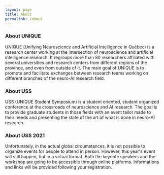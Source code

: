 ```yaml
---
layout: page
title: About
permalink: /about
---
```

### About UNIQUE

UNIQUE (Unifying Neuroscience and Artificial Intelligence in Québec) is a research center working at the intersection of neuroscience and artificial intelligence research. It regroups more than 80 researchers affiliated with several universities and research centers from different regions of the province, and even from outside of it. The main goal of UNIQUE is to promote and facilitate exchanges between research teams working on different branches of the neuro-AI research field.

### About USS

USS (UNIQUE Student Symposium) is a student oriented, student organized conference at the crossroads of neuroscience and AI research. The goal is to provide graduate students in those fields with an event tailor made to their needs and presenting the state of the art of what is done in neuro-AI research.

### About USS 2021

Unfortunately, in the actual global circumstances, it is not possible to organize events for people to attend in person. However, this year's event will still happen, but in a virtual format. Both the keynote speakers and the workshop are going to be accessible through online platforms. Informations and links will be provided following your registration.

